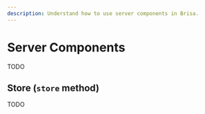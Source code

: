```yaml
---
description: Understand how to use server components in Brisa.
---
```


# Server Components

TODO

## Store (`store` method)

TODO
